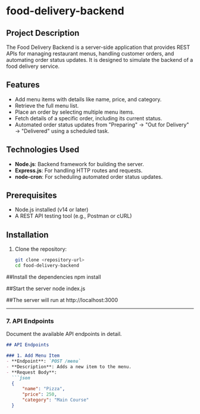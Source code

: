 # food-delivery-backend

## Project Description
The Food Delivery Backend is a server-side application that provides REST APIs for managing restaurant menus, handling customer orders, and automating order status updates. It is designed to simulate the backend of a food delivery service.

## Features

- Add menu items with details like name, price, and category.
- Retrieve the full menu list.
- Place an order by selecting multiple menu items.
- Fetch details of a specific order, including its current status.
- Automated order status updates from "Preparing" → "Out for Delivery" → "Delivered" using a scheduled task.

## Technologies Used

- **Node.js**: Backend framework for building the server.
- **Express.js**: For handling HTTP routes and requests.
- **node-cron**: For scheduling automated order status updates.

## Prerequisites

- Node.js installed (v14 or later)
- A REST API testing tool (e.g., Postman or cURL)

## Installation

1. Clone the repository:
   ```bash
   git clone <repository-url>
   cd food-delivery-backend

##Install the dependencies
npm install

##Start the server
node index.js

##The server will run at
http://localhost:3000


---

### **7. API Endpoints**
Document the available API endpoints in detail.

```markdown
## API Endpoints

### 1. Add Menu Item
- **Endpoint**: `POST /menu`
- **Description**: Adds a new item to the menu.
- **Request Body**:
  ```json
  {
      "name": "Pizza",
      "price": 250,
      "category": "Main Course"
  }
